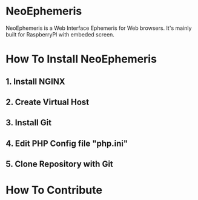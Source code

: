 # NeoEphemeris
NeoEphemeris is a Web Interface Ephemeris for Web browsers. It's mainly built for RaspberryPI with embeded screen.


# How To Install NeoEphemeris

## 1. Install NGINX

## 2. Create Virtual Host

## 3. Install Git

## 4. Edit PHP Config file "php.ini"

## 5. Clone Repository with Git


# How To Contribute 